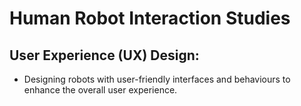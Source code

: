 # Human Robot Interaction Studies

## User Experience (UX) Design:
 - Designing robots with user-friendly interfaces and behaviours to enhance the overall user experience.
